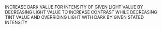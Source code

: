 INCREASE DARK VALUE FOR INTENSITY OF GIVEN LIGHT VALUE BY DECREASING LIGHT VALUE TO INCREASE CONTRAST WHILE DECREASING TINT VALUE AND OVERRIDING LIGHT WITH DARK BY GIVEN STATED INTENSITY
